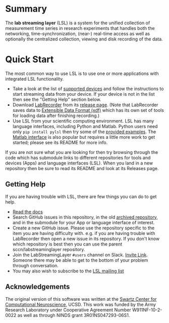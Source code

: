# Summary

The **lab streaming layer** (LSL) is a system for the unified collection of measurement time series
in research experiments that handles both the networking, time-synchronization, (near-) real-time
access as well as optionally the centralized collection, viewing and disk recording of the data.

# Quick Start

The most common way to use LSL is to use one or more applications with integrated LSL functionality.

* Take a look at the list of [supported devices](https://github.com/sccn/labstreaminglayer/wiki/SupportedDevices)
and follow the instructions to start streaming data from your device.
If your device is not in the list then see the "Getting Help" section below.
* Download [LabRecorder](https://github.com/labstreaminglayer/App-LabRecorder) from its
[release page](https://github.com/labstreaminglayer/App-LabRecorder/releases). (Note that LabRecorder
saves data to [Extensible Data Format (xdf)](https://github.com/sccn/xdf) which has its own set of
tools for loading data after finishing recording.)
* Use LSL from your scientific computing environment. LSL has many language interfaces,
including Python and Matlab. Python users need only `pip install pylsl` then try some of the
[provided examples](https://github.com/labstreaminglayer/liblsl-Python/tree/master/pylsl/examples).
The [Matlab interface](https://github.com/labstreaminglayer/liblsl-Matlab/) is also popular but
requires a little more work to get started; please see its README for more info.

If you are not sure what you are looking for then try browsing through the code which has submodule links to different
repositories for tools and devices (Apps) and language interfaces (LSL). When you land in a new repository then be sure
to read its README and look at its Releases page.

## Getting Help

If you are having trouble with LSL, there are few things you can do to get help.

* [Read the docs](https://labstreaminglayer.readthedocs.io/)
* Search GitHub issues in this repository, in the old [archived repository](https://github.com/sccn/lsl_archived),
  and in the submodule for your App or language interface of interest.
* Create a new GitHub issue. Please use the repository specific to the item you are having difficulty with.
  e.g. if you are having trouble with LabRecorder then open a new issue in its repository.
  If you don't know which repository is best then you can use the parent sccn/labstreaminglayer repository.
* Join the LabStreamingLayer `#users` channel on Slack. [Invite Link](https://join.slack.com/t/labstreaminglayer/shared_invite/enQtMzA2NjEwNDk0NjA5LTcyYWI4ZDk5OTY5MGI2YWYxNmViNjhkYWRhZTkwYWM0ODY0Y2M0YzdlZDRkZTg1OTUwZDU2M2UwNDgwYzUzNDg).
Someone there may be able to get to the bottom of your problem through conversation.
* You may also wish to subscribe to the [LSL mailing list](https://mailman.ucsd.edu/mailman/listinfo/lsl-l)

## Acknowledgements

The original version of this software was written at the
[Swartz Center for Computational Neuroscience](http://sccn.ucsd.edu/people/), UCSD.
This work was funded by the Army Research Laboratory under Cooperative Agreement Number
W911NF-10-2-0022 as well as through NINDS grant 3R01NS047293-06S1.
